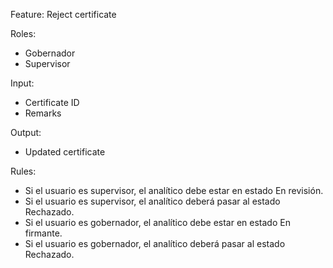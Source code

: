 Feature: Reject certificate

Roles:
- Gobernador
- Supervisor

Input:
- Certificate ID
- Remarks

Output:
- Updated certificate

Rules:
- Si el usuario es supervisor, el analítico debe estar en estado En revisión.
- Si el usuario es supervisor, el analítico deberá pasar al estado Rechazado.
- Si el usuario es gobernador, el analítico debe estar en estado En firmante.
- Si el usuario es gobernador, el analítico deberá pasar al estado Rechazado.
